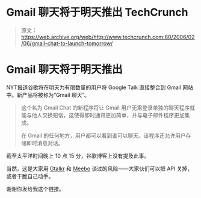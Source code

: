 # Gmail 聊天将于明天推出 TechCrunch

> 原文：<https://web.archive.org/web/http://www.techcrunch.com:80/2006/02/06/gmail-chat-to-launch-tomorrow/>

# Gmail 聊天将于明天推出

NYT[报道](https://web.archive.org/web/20221207093305/http://www.nytimes.com/2006/02/07/technology/07google.html?ex=1296968400&en=94d57a25d17db102&ei=5088&partner=rssnyt&emc=rss)谷歌将在明天为有限数量的用户将 Google Talk 直接整合到 Gmail 网站中。新产品将被称为“Gmail 聊天”。

> 这个名为 Gmail Chat 的新程序将让 Gmail 用户无需登录单独的聊天程序就能与他人交换短信，这使得即时通讯更加简单，并与电子邮件程序更加集成。
> 
> 在 Gmail 的任何地方，用户都可以看到谁可以聊天。该程序还允许用户存储即时消息对话。

截至太平洋时间晚上 10 点 15 分，谷歌博客上没有提及此事。

当然，这是大家用 [Gtalkr](https://web.archive.org/web/20221207093305/http://www.beta.techcrunch.com/tag/Gtalkr/) 和 [Meebo](https://web.archive.org/web/20221207093305/http://www.beta.techcrunch.com/tag/Meebo/) 谈过的风险——大家伙们可以把 API 关掉，或者干脆自己动手。

谢谢你发给我这个链接。